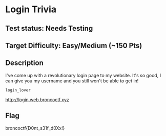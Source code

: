 # Login Trivia

## Test status: Needs Testing

## Target Difficulty: Easy/Medium (~150 Pts)

## Description

I've come up with a revolutionary login page to my website. It's so good, I can give you my username and you still won't be able to get in!

`login_lover`

http://login.web.broncoctf.xyz

## Flag

broncoctf{D0nt_s31f_d0Xx!}